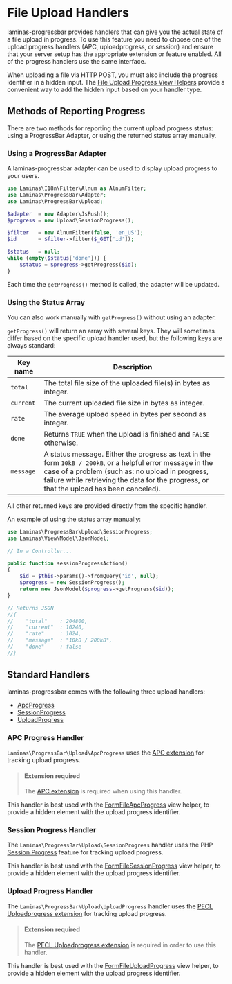 # File Upload Handlers

laminas-progressbar provides handlers that can give you the actual state of a file
upload in progress. To use this feature you need to choose one of the upload
progress handlers (APC, uploadprogress, or session) and ensure that your server
setup has the appropriate extension or feature enabled. All of the progress
handlers use the same interface.

When uploading a file via HTTP POST, you must also include the progress identifier in a hidden
input. The [File Upload Progress View Helpers](http://docs.laminas.dev/laminas-form/helper/upload-progress-helpers/#upload-progress-helpers)
provide a convenient way to add the hidden input based on your handler type.

## Methods of Reporting Progress

There are two methods for reporting the current upload progress status: using a
ProgressBar Adapter, or using the returned status array manually.

### Using a ProgressBar Adapter

A laminas-progressbar adapter can be used to display upload progress to your users.

```php
use Laminas\I18n\Filter\Alnum as AlnumFilter;
use Laminas\ProgressBar\Adapter;
use Laminas\ProgressBar\Upload;

$adapter  = new Adapter\JsPush();
$progress = new Upload\SessionProgress();

$filter   = new AlnumFilter(false, 'en_US');
$id       = $filter->filter($_GET['id']);

$status   = null;
while (empty($status['done'])) {
    $status = $progress->getProgress($id);
}
```

Each time the `getProgress()` method is called, the adapter will be updated.

### Using the Status Array

You can also work manually with `getProgress()` without using an adapter.

`getProgress()` will return an array with several keys. They will sometimes
differ based on the specific upload handler used, but the following keys are
always standard:

Key name  | Description
--------- | -----------
`total`   | The total file size of the uploaded file(s) in bytes as integer.
`current` | The current uploaded file size in bytes as integer.
`rate`    | The average upload speed in bytes per second as integer.
`done`    | Returns `TRUE` when the upload is finished and `FALSE` otherwise.
`message` | A status message. Either the progress as text in the form `10kB / 200kB`, or a helpful error message in the case of a problem (such as: no upload in progress, failure while retrieving the data for the progress, or that the upload has been canceled).

All other returned keys are provided directly from the specific handler.

An example of using the status array manually:

```php
use Laminas\ProgressBar\Upload\SessionProgress;
use Laminas\View\Model\JsonModel;

// In a Controller...

public function sessionProgressAction()
{
    $id = $this->params()->fromQuery('id', null);
    $progress = new SessionProgress();
    return new JsonModel($progress->getProgress($id));
}

// Returns JSON
//{
//    "total"    : 204800,
//    "current"  : 10240,
//    "rate"     : 1024,
//    "message"  : "10kB / 200kB",
//    "done"     : false
//}
```

## Standard Handlers

laminas-progressbar comes with the following three upload handlers:

- [ApcProgress](#apc-progress-handler)
- [SessionProgress](#session-progress-handler)
- [UploadProgress](#upload-progress-handler)

### APC Progress Handler

`Laminas\ProgressBar\Upload\ApcProgress` uses the [APC extension](http://php.net/apc)
for tracking upload progress.

> #### Extension required
>
> The [APC extension](http://php.net/apc) is required when using this handler.

This handler is best used with the
[FormFileApcProgress](http://docs.laminas.dev/laminas-form/helper/form-file-apc-progress/)
view helper, to provide a hidden element with the upload progress identifier.

### Session Progress Handler

The `Laminas\ProgressBar\Upload\SessionProgress` handler uses the PHP
[Session Progress](http://php.net/session.upload-progress) feature for tracking
upload progress.

This handler is best used with the
[FormFileSessionProgress](http://docs.laminas.dev/laminas-form/helper/form-file-session-progress/)
view helper, to provide a hidden element with the upload progress identifier.

### Upload Progress Handler

The `Laminas\ProgressBar\Upload\UploadProgress` handler uses the
[PECL Uploadprogress extension](http://pecl.php.net/package/uploadprogress) for
tracking upload progress.

> #### Extension required
>
> The [PECL Uploadprogress extension](http://pecl.php.net/package/uploadprogress)
> is required in order to use this handler.

This handler is best used with the
[FormFileUploadProgress](http://docs.laminas.dev/laminas-form/helper/form-file-upload-progress/)
view helper, to provide a hidden element with the upload progress identifier.
